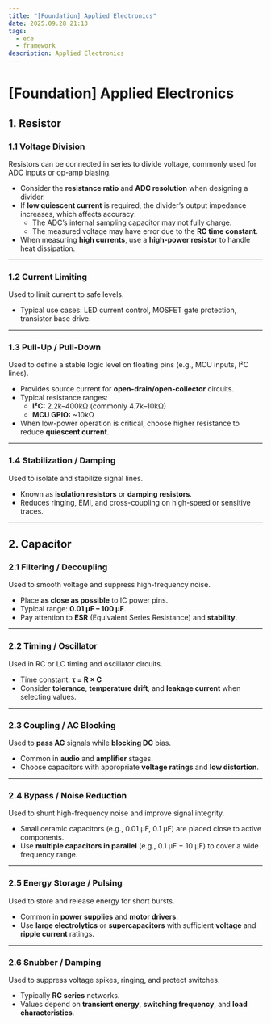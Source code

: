```yaml
---
title: "[Foundation] Applied Electronics"
date: 2025.09.28 21:13
tags: 
  - ece
  - framework
description: Applied Electronics
---
```


# [Foundation] Applied Electronics

## 1. Resistor

### 1.1 Voltage Division
Resistors can be connected in series to divide voltage, commonly used for ADC inputs or op-amp biasing.

- Consider the **resistance ratio** and **ADC resolution** when designing a divider.
- If **low quiescent current** is required, the divider’s output impedance increases, which affects accuracy:
    - The ADC’s internal sampling capacitor may not fully charge.
    - The measured voltage may have error due to the **RC time constant**.
- When measuring **high currents**, use a **high-power resistor** to handle heat dissipation.

---

### 1.2 Current Limiting
Used to limit current to safe levels.

- Typical use cases: LED current control, MOSFET gate protection, transistor base drive.

---

### 1.3 Pull-Up / Pull-Down
Used to define a stable logic level on floating pins (e.g., MCU inputs, I²C lines).

- Provides source current for **open-drain/open-collector** circuits.
- Typical resistance ranges:
    - **I²C:** 2.2k–400kΩ (commonly 4.7k–10kΩ)
    - **MCU GPIO:** ~10kΩ
- When low-power operation is critical, choose higher resistance to reduce **quiescent current**.

---

### 1.4 Stabilization / Damping
Used to isolate and stabilize signal lines.

- Known as **isolation resistors** or **damping resistors**.
- Reduces ringing, EMI, and cross-coupling on high-speed or sensitive traces.

---

## 2. Capacitor

### 2.1 Filtering / Decoupling
Used to smooth voltage and suppress high-frequency noise.

- Place **as close as possible** to IC power pins.
- Typical range: **0.01 µF – 100 µF**.
- Pay attention to **ESR** (Equivalent Series Resistance) and **stability**.

---

### 2.2 Timing / Oscillator
Used in RC or LC timing and oscillator circuits.

- Time constant: **τ = R × C**
- Consider **tolerance**, **temperature drift**, and **leakage current** when selecting values.

---

### 2.3 Coupling / AC Blocking
Used to **pass AC** signals while **blocking DC** bias.

- Common in **audio** and **amplifier** stages.
- Choose capacitors with appropriate **voltage ratings** and **low distortion**.

---

### 2.4 Bypass / Noise Reduction
Used to shunt high-frequency noise and improve signal integrity.

- Small ceramic capacitors (e.g., 0.01 µF, 0.1 µF) are placed close to active components.
- Use **multiple capacitors in parallel** (e.g., 0.1 µF + 10 µF) to cover a wide frequency range.

---

### 2.5 Energy Storage / Pulsing
Used to store and release energy for short bursts.

- Common in **power supplies** and **motor drivers**.
- Use **large electrolytics** or **supercapacitors** with sufficient **voltage** and **ripple current** ratings.

---

### 2.6 Snubber / Damping
Used to suppress voltage spikes, ringing, and protect switches.

- Typically **RC series** networks.
- Values depend on **transient energy**, **switching frequency**, and **load characteristics**.
